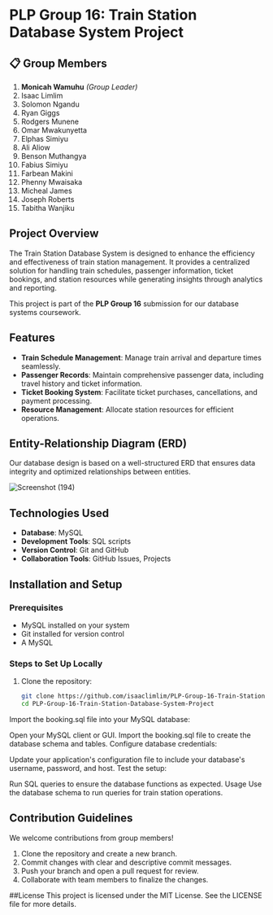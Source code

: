 # PLP Group 16: Train Station Database System Project  

## 📋 Group Members  

1. **Monicah Wamuhu** *(Group Leader)*  
2. Isaac Limlim  
3. Solomon Ngandu  
4. Ryan Giggs  
5. Rodgers Munene  
6. Omar Mwakunyetta  
7. Elphas Simiyu  
8. Ali Aliow  
9. Benson Muthangya  
10. Fabius Simiyu  
11. Farbean Makini 
12. Phenny Mwaisaka  
13. Micheal James  
14. Joseph Roberts  
15. Tabitha Wanjiku  

## Project Overview  
The Train Station Database System is designed to enhance the efficiency and effectiveness of train station management. It provides a centralized solution for handling train schedules, passenger information, ticket bookings, and station resources while generating insights through analytics and reporting.  

This project is part of the **PLP Group 16** submission for our database systems coursework.  

## Features  
- **Train Schedule Management**: Manage train arrival and departure times seamlessly.  
- **Passenger Records**: Maintain comprehensive passenger data, including travel history and ticket information.  
- **Ticket Booking System**: Facilitate ticket purchases, cancellations, and payment processing.  
- **Resource Management**: Allocate station resources for efficient operations.  

## Entity-Relationship Diagram (ERD)  
Our database design is based on a well-structured ERD that ensures data integrity and optimized relationships between entities.  

![Screenshot (194)](https://github.com/user-attachments/assets/1430367c-c4a4-495c-9901-51636ada75bd)

## Technologies Used  
- **Database**: MySQL  
- **Development Tools**: SQL scripts
- **Version Control**: Git and GitHub  
- **Collaboration Tools**: GitHub Issues, Projects  

## Installation and Setup  

### Prerequisites  
- MySQL installed on your system  
- Git installed for version control  
- A MySQL

### Steps to Set Up Locally  
1. Clone the repository:  
   ```bash
   git clone https://github.com/isaaclimlim/PLP-Group-16-Train-Station-Database-System-Project.git
   cd PLP-Group-16-Train-Station-Database-System-Project
Import the booking.sql file into your MySQL database:

Open your MySQL client or GUI.
Import the booking.sql file to create the database schema and tables.
Configure database credentials:

Update your application's configuration file to include your database's username, password, and host.
Test the setup:

Run SQL queries to ensure the database functions as expected.
Usage
Use the database schema to run queries for train station operations.


## Contribution Guidelines
We welcome contributions from group members!

1. Clone the repository and create a new branch.
2. Commit changes with clear and descriptive commit messages.
3. Push your branch and open a pull request for review.
4. Collaborate with team members to finalize the changes.
   
##License
This project is licensed under the MIT License. See the LICENSE file for more details.
